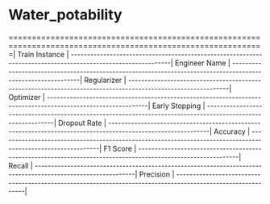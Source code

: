# Water_potability
=============================================================================================================|
Train Instance                                                                                               |
-------------------------------------------------------------------------------------------------------------|
Engineer Name                                                                                                |
-------------------------------------------------------------------------------------------------------------|
Regularizer                                                                                                  |
-------------------------------------------------------------------------------------------------------------|
Optimizer                                                                                                    |
-------------------------------------------------------------------------------------------------------------|
Early Stopping                                                                                               |
-------------------------------------------------------------------------------------------------------------|
Dropout Rate                                                                                                 |
-------------------------------------------------------------------------------------------------------------|
Accuracy                                                                                                     |
-------------------------------------------------------------------------------------------------------------|
F1 Score                                                                                                     |
-------------------------------------------------------------------------------------------------------------|
Recall                                                                                                       |
-------------------------------------------------------------------------------------------------------------|
Precision                                                                                                    |
-------------------------------------------------------------------------------------------------------------|










